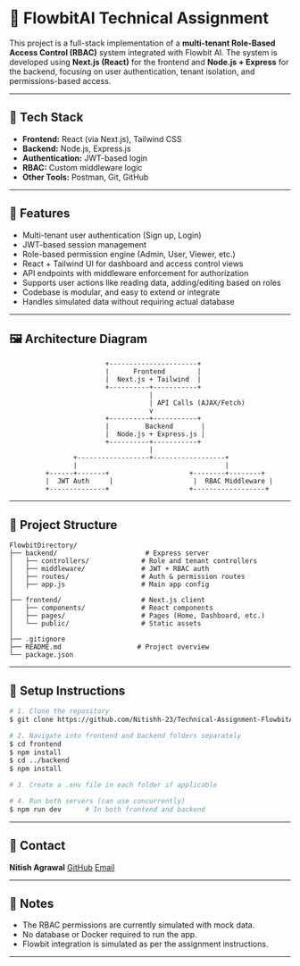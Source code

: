 # 📁 FlowbitAI Technical Assignment

This project is a full-stack implementation of a **multi-tenant Role-Based Access Control (RBAC)** system integrated with Flowbit AI. The system is developed using **Next.js (React)** for the frontend and **Node.js + Express** for the backend, focusing on user authentication, tenant isolation, and permissions-based access.

---

## 🧰 Tech Stack

* **Frontend:** React (via Next.js), Tailwind CSS
* **Backend:** Node.js, Express.js
* **Authentication:** JWT-based login
* **RBAC:** Custom middleware logic
* **Other Tools:** Postman, Git, GitHub

---

## 🚀 Features

* Multi-tenant user authentication (Sign up, Login)
* JWT-based session management
* Role-based permission engine (Admin, User, Viewer, etc.)
* React + Tailwind UI for dashboard and access control views
* API endpoints with middleware enforcement for authorization
* Supports user actions like reading data, adding/editing based on roles
* Codebase is modular, and easy to extend or integrate
* Handles simulated data without requiring actual database

---

## 🖼️ Architecture Diagram

```text
                        +----------------------+
                        |      Frontend        |
                        |  Next.js + Tailwind  |
                        +----------+-----------+
                                   |
                                   | API Calls (AJAX/Fetch)
                                   v
                        +----------+-----------+
                        |         Backend       |
                        |  Node.js + Express.js |
                        +----------+-----------+
                                   |
                +------------------+------------------+
                |                                     |
         +------+-------+                    +--------+--------+
         |  JWT Auth     |                    |  RBAC Middleware |
         +--------------+                    +------------------+
```

---

## 📂 Project Structure

```text
FlowbitDirectory/
├── backend/                      # Express server
│   ├── controllers/             # Role and tenant controllers
│   ├── middleware/              # JWT + RBAC auth
│   ├── routes/                  # Auth & permission routes
│   ├── app.js                   # Main app config
│
├── frontend/                    # Next.js client
│   ├── components/              # React components
│   ├── pages/                   # Pages (Home, Dashboard, etc.)
│   └── public/                  # Static assets
│
├── .gitignore
├── README.md                   # Project overview
└── package.json
```

---

## 📜 Setup Instructions

```bash
# 1. Clone the repository
$ git clone https://github.com/Nitishh-23/Technical-Assignment-FlowbitAi

# 2. Navigate into frontend and backend folders separately
$ cd frontend
$ npm install
$ cd ../backend
$ npm install

# 3. Create a .env file in each folder if applicable

# 4. Run both servers (can use concurrently)
$ npm run dev      # In both frontend and backend
```

---

## 📧 Contact

**Nitish Agrawal**
[GitHub](https://github.com/Nitishh-23)
[Email](mailto:nitishagrawal2022@gmail.com)

---

## 📝 Notes

* The RBAC permissions are currently simulated with mock data.
* No database or Docker required to run the app.
* Flowbit integration is simulated as per the assignment instructions.

---

